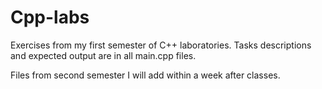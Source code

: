 # Cpp-labs
Exercises from my first semester of C++ laboratories.
Tasks descriptions and expected output are in all main.cpp files.

Files from second semester I will add within a week after classes.
